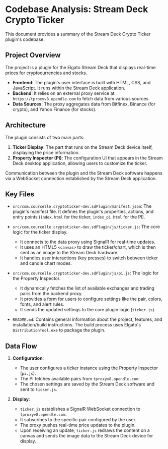 # Codebase Analysis: Stream Deck Crypto Ticker

This document provides a summary of the Stream Deck Crypto Ticker plugin's codebase.

## Project Overview

The project is a plugin for the Elgato Stream Deck that displays real-time prices for cryptocurrencies and stocks.

- **Frontend**: The plugin's user interface is built with HTML, CSS, and JavaScript. It runs within the Stream Deck application.
- **Backend**: It relies on an external proxy service at `https://tproxyv8.opendle.com` to fetch data from various sources.
- **Data Sources**: The proxy aggregates data from Bitfinex, Binance (for crypto), and Yahoo Finance (for stocks).

## Architecture

The plugin consists of two main parts:

1.  **Ticker Display**: The part that runs on the Stream Deck device itself, displaying the price information.
2.  **Property Inspector (PI)**: The configuration UI that appears in the Stream Deck desktop application, allowing users to customize the ticker.

Communication between the plugin and the Stream Deck software happens via a WebSocket connection established by the Stream Deck application.

## Key Files

-   `src/com.courcelle.cryptoticker-dev.sdPlugin/manifest.json`: The plugin's manifest file. It defines the plugin's properties, actions, and entry points (`index.html` for the ticker, `index_pi.html` for the PI).

-   `src/com.courcelle.cryptoticker-dev.sdPlugin/js/ticker.js`: The core logic for the ticker display.
    -   It connects to the data proxy using SignalR for real-time updates.
    -   It uses an HTML5 `<canvas>` to draw the ticker/chart, which is then sent as an image to the Stream Deck hardware.
    -   It handles user interactions (key presses) to switch between ticker and candle chart modes.

-   `src/com.courcelle.cryptoticker-dev.sdPlugin/js/pi.js`: The logic for the Property Inspector.
    -   It dynamically fetches the list of available exchanges and trading pairs from the backend proxy.
    -   It provides a form for users to configure settings like the pair, colors, fonts, and alert rules.
    -   It sends the updated settings to the core plugin logic (`ticker.js`).

-   `README.md`: Contains general information about the project, features, and installation/build instructions. The build process uses Elgato's `DistributionTool.exe` to package the plugin.

## Data Flow

1.  **Configuration**:
    -   The user configures a ticker instance using the Property Inspector (`pi.js`).
    -   The PI fetches available pairs from `tproxyv8.opendle.com`.
    -   The chosen settings are saved by the Stream Deck software and sent to `ticker.js`.

2.  **Display**:
    -   `ticker.js` establishes a SignalR WebSocket connection to `tproxyv8.opendle.com`.
    -   It subscribes to the specific pair configured by the user.
    -   The proxy pushes real-time price updates to the plugin.
    -   Upon receiving an update, `ticker.js` redraws the content on a canvas and sends the image data to the Stream Deck device for display.
